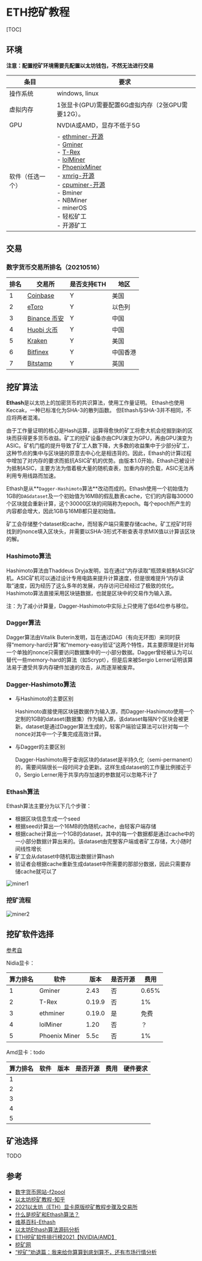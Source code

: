 # ETH挖矿教程

[TOC]



## 环境

**注意：配置挖矿环境需要先配置以太坊钱包，不然无法进行交易**

| 条目             | 要求                                                         |
| ---------------- | ------------------------------------------------------------ |
| 操作系统         | windows, linux                                               |
| 虚拟内存         | 1张显卡(GPU)需要配置6G虚拟内存（2张GPU需要12G）。            |
| GPU              | NVDIA或AMD，显存不低于5G                                     |
| 软件（任选一个） | - [ethminer-开源](https://github.com/ethereum-mining/ethminer)<br>- [Gminer](https://github.com/develsoftware/GMinerRelease)<br>- [T-Rex](https://trex-miner.com/)<br>- [lolMiner](https://github.com/Lolliedieb/lolMiner-releases)<br>- [PhoenixMiner](https://phoenixminer.org/)<br>- [xmrig-开源](https://github.com/xmrig/xmrig)<br>- [cpuminer-开源](https://github.com/pooler/cpuminer)<br>- Bminer<br>- NBMiner<br>- minerOS<br>- 轻松矿工<br>- 开源矿工 |



## 交易

### 数字货币交易所排名（20210516）

| 排名 | 交易所                                  | 是否支持ETH | 地区     |
| ---- | --------------------------------------- | ----------- | -------- |
| 1    | [Coinbase](https://www.coinbase.com)    | Y           | 美国     |
| 2    | [eToro](https://www.etoro.com)          | Y           | 以色列   |
| 3    | [Binance 币安](https://www.binance.com) | Y           | 中国     |
| 4    | [Huobi 火币](https://www.huobi.com)     | Y           | 中国     |
| 5    | [Kraken](https://www.kraken.com)        | Y           | 美国     |
| 6    | [Bitfinex](https://www.bitfinex.com)    | Y           | 中国香港 |
| 7    | [Bitstamp](https://www.bitstamp.net/)   | Y           | 英国     |



## 挖矿算法

**Ethash**是以太坊上的加密货币的共识算法，使用工作量证明。 Ethash也使用Keccak，一种已标准化为SHA-3的散列函数。 但Ethash与SHA-3并不相同，不应将两者混淆。

由于工作量证明的核心是Hash运算，运算得愈快的矿工将愈大机会挖掘到新的区块而获得更多货币收益。矿工的挖矿设备亦由CPU演变为GPU，再由GPU演变为ASIC。矿机门槛的提升导致了矿工人数下降，大多数的收益集中于少部分矿工，这种节点的集中与区块链的原意去中心化是相违背的。因此，Ethash的计算过程中增加了对内存的要求而抵抗ASIC矿机的优势。由版本1.0开始，Ethash已被设计为抵制ASIC，主要方法为借着极大量的随机查表，加重内存的负载，ASIC无法再利用专用线路而加速。

Ethash是从**`Dagger-Hashimoto`算法**改动而成的。Ethash使用一个初始值为1GB的`DAGdataset`及一个初始值为16MB的假乱数表cache，它们的内容每30000个区块就会重新计算，这个30000区块的间隔称为epoch。每个epoch所产生的内容都会增大，因此1GB与16MB都只是初始值。

矿工会存储整个dataset和cache，而轻客户端只需要存储cache。矿工挖矿时将找到的nonce填入区块头，并需要以SHA-3形式不断查表寻求MIX值以计算该区块的解。

### Hashimoto算法

Hashimoto算法由Thaddeus Dryja发明，旨在通过“内存读取”瓶颈来抵制ASIC矿机。ASIC矿机可以通过设计专用电路来提升计算速度，但是很难提升“内存读取”速度，因为经历了这么多年的发展，内存访问已经经过了极致的优化。Hashimoto算法直接采用区块链数据，也就是区块中的交易作为输入源。

注：为了减小计算量，Dagger-Hashimoto中实际上只使用了低64位参与移位。

### Dagger算法

Dagger算法由Vitalik Buterin发明，旨在通过DAG（有向无环图）来同时获得“memory-hard计算”和“memory-easy验证”这两个特性，其主要原理是针对每一个单独的nonce只需要访问数据集中的一小部分数据。Dagger曾经被认为可以替代一些memory-hard的算法（如Scrypt），但是后来被Sergio Lerner证明该算法易于遭受共享内存硬件加速的攻击，从而逐渐被废弃。

### Dagger-Hashimoto算法

- 与Hashimoto的主要区别

    Hashimoto直接使用区块链数据作为输入源，而Dagger-Hashimoto使用一个定制的1GB的dataset(数据集）作为输入源，该dataset每隔N个区块会被更新。dataset是通过Dagger算法生成的，轻客户端验证算法可以针对每一个nonce对其中一个子集完成高效计算。

- 与Dagger的主要区别

    Dagger-Hashimoto用于查询区块的dataset是半持久化（semi-permanent）的，需要间隔很长一段时间才会更新。这样生成dataset的工作量比例接近于0，Sergio Lerner用于共享内存加速的参数就可以忽略不计了

### Ethash算法

Ethash算法主要分为以下几个步骤：

- 根据区块信息生成一个seed
- 根据seed计算出一个16MB的伪随机cache，由轻客户端存储
- 根据cache计算出一个1GB的dataset，其中的每一个数据都是通过cache中的一小部分数据计算出来的。该dataset由完整客户端或者矿工存储，大小随时间线性增长
- 矿工会从dataset中随机取出数据计算hash
- 验证者会根据cache重新生成dataset中所需要的那部分数据，因此只需要存储cache就可以了

![miner1](res/miner1.png)

### 挖矿流程

![miner2](res/miner2.png)



## 挖矿软件选择

[参考自](https://zhuanlan.zhihu.com/p/350626020)

Nidia显卡：

| 算力排名 | 软件          | 版本   | 是否开源 | 费用  |
| -------- | ------------- | ------ | -------- | ----- |
| 1        | Gminer        | 2.43   | 否       | 0.65% |
| 2        | T-Rex         | 0.19.9 | 否       | 1%    |
| 3        | ethminer      | 0.19.0 | 是       | 免费  |
| 4        | lolMiner      | 1.20   | 否       | ？    |
| 5        | Phoenix Miner | 5.5c   | 否       | 1%    |

Amd显卡：todo

| 算力排名 | 软件 | 版本 | 是否开源 | 费用 | 硬件要求 |
| -------- | ---- | ---- | -------- | ---- | -------- |
| 1        |      |      |          |      |          |
| 2        |      |      |          |      |          |
| 3        |      |      |          |      |          |
| 4        |      |      |          |      |          |
| 5        |      |      |          |      |          |



## 矿池选择

TODO



## 参考

- [数字货币网站-f2pool](https://www.f2pool.com/)
- [以太坊挖矿教程-知乎](https://zhuanlan.zhihu.com/p/32830672)
- [2021以太坊（ETH）显卡原版挖矿教程步骤及交易所](https://www.163.com/dy/article/G52R11NQ053726TS.html)
- [什么是挖矿和Ethash算法？](https://wiki.jikexueyuan.com/project/ethereum/what-dig.html)
- [维基百科-Ethash](https://zh.wikipedia.org/wiki/Ethash)
- [以太坊Ethash算法源码分析](https://blog.csdn.net/TurkeyCock/article/details/81364008)
- [ETH挖矿软件排行榜2021【NVIDIA/AMD】](https://zhuanlan.zhihu.com/p/350626020)
- [挖矿网](https://www.wk588.com/forum-80-1.html)
- [“挖矿”劝退篇：我来给你算算到底划算不，还有市场行情分析](https://www.163.com/dy/article/G374888A0550VSCB.html)

